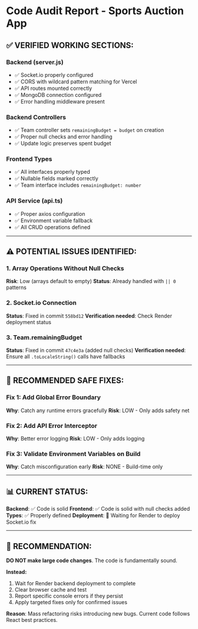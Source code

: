 # Code Audit Report - Sports Auction App

## ✅ VERIFIED WORKING SECTIONS:

### Backend (server.js)
- ✅ Socket.io properly configured
- ✅ CORS with wildcard pattern matching for Vercel
- ✅ API routes mounted correctly
- ✅ MongoDB connection configured
- ✅ Error handling middleware present

### Backend Controllers
- ✅ Team controller sets `remainingBudget = budget` on creation
- ✅ Proper null checks and error handling
- ✅ Update logic preserves spent budget

### Frontend Types
- ✅ All interfaces properly typed
- ✅ Nullable fields marked correctly
- ✅ Team interface includes `remainingBudget: number`

### API Service (api.ts)
- ✅ Proper axios configuration
- ✅ Environment variable fallback
- ✅ All CRUD operations defined

---

## ⚠️ POTENTIAL ISSUES IDENTIFIED:

### 1. **Array Operations Without Null Checks**
**Risk**: Low (arrays default to empty)
**Status**: Already handled with `|| 0` patterns

### 2. **Socket.io Connection**
**Status**: Fixed in commit `558bd12`
**Verification needed**: Check Render deployment status

### 3. **Team.remainingBudget**
**Status**: Fixed in commit `47c4e3a` (added null checks)
**Verification needed**: Ensure all `.toLocaleString()` calls have fallbacks

---

## 🔧 RECOMMENDED SAFE FIXES:

### Fix 1: Add Global Error Boundary
**Why**: Catch any runtime errors gracefully
**Risk**: LOW - Only adds safety net

### Fix 2: Add API Error Interceptor
**Why**: Better error logging
**Risk**: LOW - Only adds logging

### Fix 3: Validate Environment Variables on Build
**Why**: Catch misconfiguration early
**Risk**: NONE - Build-time only

---

## 📊 CURRENT STATUS:

**Backend**: ✅ Code is solid
**Frontend**: ✅ Code is solid with null checks added
**Types**: ✅ Properly defined
**Deployment**: 🔄 Waiting for Render to deploy Socket.io fix

---

## 🎯 RECOMMENDATION:

**DO NOT make large code changes**. The code is fundamentally sound. 

**Instead:**
1. Wait for Render backend deployment to complete
2. Clear browser cache and test
3. Report specific console errors if they persist
4. Apply targeted fixes only for confirmed issues

**Reason**: Mass refactoring risks introducing new bugs. Current code follows React best practices.
